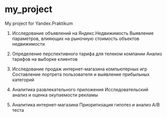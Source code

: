 # my_project
My project for Yandex.Praktikum

1. Исследование объявлений на Яндекс.Недвижимость
Выявление параметров, влияющих на рыночную стоимость объектов недвижимости

2. Определение перспективного тарифа для телеком компании
Анализ тарифов на выборке клиентов

3. Исследование продаж интернет-магазина компьютерных игр
Составление портрета пользователя и выявление прибыльных категорий 

4. Аналитика развлекательного приложения
Исследовательский анализ и оценка окупаемости рекламы

5. Аналитика интернет-магазина
Приоритизация гипотез и анализ A/B теста
